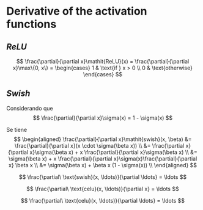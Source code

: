 # Derivative of the activation functions

## *ReLU*

$$
  \frac{\partial}{\partial x}\mathit{ReLU}(x) =
    \frac{\partial}{\partial x}\max\{0, x\} =
    \begin{cases}
      1 & \text{if } x > 0  \\
      0 & \text{otherwise}
    \end{cases}
$$

## *Swish*

Considerando que
$$
  \frac{\partial}{\partial x}\sigma(x) = 1 - \sigma(x)
$$

Se tiene
$$
  \begin{aligned}
    \frac{\partial}{\partial x}\mathit{swish}(x, \beta)
      &= \frac{\partial}{\partial x}(x \cdot \sigma(\beta x))  \\
      &= \frac{\partial x}{\partial x}\sigma(\beta x)
        + x \frac{\partial}{\partial x}\sigma(\beta x)  \\
      &= \sigma(\beta x)
        + x \frac{\partial}{\partial x}\sigma(x)\frac{\partial}{\partial x} \beta x  \\
      &= \sigma(\beta x) + \beta x (1 - \sigma(x))  \\
  \end{aligned}
$$

$$
  \frac{\partial\ \text{swish}(x, \ldots)}{\partial \ldots} = \ldots
$$

$$
\frac{\partial\ \text{celu}(x, \ldots)}{\partial x} = \ldots
$$

$$
\frac{\partial\ \text{celu}(x, \ldots)}{\partial \ldots} = \ldots
$$
